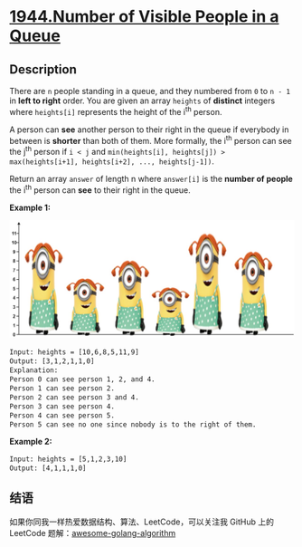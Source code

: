 # [1944.Number of Visible People in a Queue][title]

## Description
There are `n` people standing in a queue, and they numbered from `0` to `n - 1` in **left to right** order. You are given an array `heights` of **distinct** integers where `heights[i]` represents the height of the i<sup>th</sup> person.

A person can **see** another person to their right in the queue if everybody in between is **shorter** than both of them. More formally, the i<sup>th</sup> person can see the j<sup>th</sup> person if `i < j` and `min(heights[i], heights[j]) > max(heights[i+1], heights[i+2], ..., heights[j-1])`.

Return an array `answer` of length n where `answer[i]` is the **number of people** the i<sup>th</sup> person can **see** to their right in the queue.

**Example 1:**  

![example](./queue-plane.jpg)

```
Input: heights = [10,6,8,5,11,9]
Output: [3,1,2,1,1,0]
Explanation:
Person 0 can see person 1, 2, and 4.
Person 1 can see person 2.
Person 2 can see person 3 and 4.
Person 3 can see person 4.
Person 4 can see person 5.
Person 5 can see no one since nobody is to the right of them.
```

**Example 2:**

```
Input: heights = [5,1,2,3,10]
Output: [4,1,1,1,0]
```

## 结语

如果你同我一样热爱数据结构、算法、LeetCode，可以关注我 GitHub 上的 LeetCode 题解：[awesome-golang-algorithm][me]

[title]: https://leetcode.com/problems/number-of-visible-people-in-a-queue/
[me]: https://github.com/kylesliu/awesome-golang-algorithm

